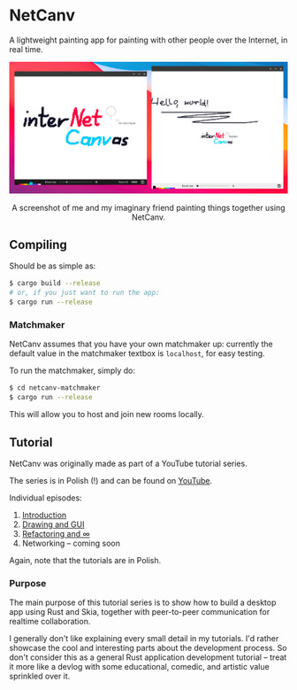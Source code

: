 # NetCanv

A lightweight painting app for painting with other people over the Internet, in real time.

![screenshot](contrib/screenshot.png)
<p align="center">
A screenshot of me and my imaginary friend painting things together using NetCanv.
</p>


## Compiling

Should be as simple as:

```sh
$ cargo build --release
# or, if you just want to run the app:
$ cargo run --release
```

### Matchmaker

NetCanv assumes that you have your own matchmaker up: currently the default value
in the matchmaker textbox is `localhost`, for easy testing.

To run the matchmaker, simply do:
```sh
$ cd netcanv-matchmaker
$ cargo run --release
```

This will allow you to host and join new rooms locally.

## Tutorial

NetCanv was originally made as part of a YouTube tutorial series.

The series is in Polish (!) and can be found on
[YouTube](https://www.youtube.com/playlist?list=PL1Hg-PZUNFkeRdErHKx3Z7IwhJNgij3bJ).

Individual episodes:

1. [Introduction](https://www.youtube.com/watch?v=ZeSXVgjrivY)
2. [Drawing and GUI](https://www.youtube.com/watch?v=MVEILFrPKnY)
3. [Refactoring and ∞](https://www.youtube.com/watch?v=mECVCb87sAQ)
4. Networking – coming soon

Again, note that the tutorials are in Polish.

### Purpose

The main purpose of this tutorial series is to show how to build a desktop app
using Rust and Skia, together with peer-to-peer communication for realtime
collaboration.

I generally don't like explaining every small detail in my tutorials. I'd rather
showcase the cool and interesting parts about the development process. So don't
consider this as a general Rust application development tutorial – treat it more
like a devlog with some educational, comedic, and artistic value sprinkled
over it.
